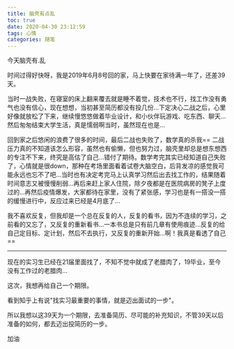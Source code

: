 ```yaml
---
title: 脑壳有点乱
toc: true
date: 2020-04-30 23:12:59
tags: 心情
categories: 随笔
---
```


今天脑壳有.乱

时间过得好快呀，我是2019年6月8号回的家，马上快要在家待满一年了，还差39天。
<!--more-->

当时一战失败，在寝室的床上翻来覆去就是睡不着觉，技术也不行，找工作没有勇气也没有信心，现在想想，当初甚至简历都没有投几份...下定决心二战之后，心里好像就放松了下来，继续慢悠悠做着毕业设计，和小伙伴玩游戏、吃东西、聊天...然后匆匆结束大学生活，真是懦弱啊当时，虽然现在也是...

回到家之后悠闲的浪费了很多的时间，最后二战也失败了，数学真的杀我== 二战压力真的不知道该怎么形容，虽然也有偷懒，但也努力过，脑壳里却总是想东想西的专注不下来，终究是高估了自己...错付了期待。数学考完其实已经知道自己失败了，心情就是很down，那种在考场里面看着试卷大脑空白，后背发凉的感觉我可能永远也忘不了吧...当时也有决定考完马上认真学习然后出去找工作的，结果随着时间意志又被慢慢削弱...再后来赶上家人住院，除夕夜都是在医院病房的凳子上度过的...再然后疫情爆发，大家都待在家里，没有了紧张感，学习也是有一搭没一搭的缓慢进行中，反应过来已经是4月底了...

我不喜欢反复，但我却是一个总在反复的人，反复的看书，因为不连续的学习，之前看的又忘了，又反复的重新看书...一本书总是只有前几章有使用痕迹...反复的给自己定目标、定计划，然后不去执行，又反复的重新开始...啊！我真是看透了自己== 

----

现在的实习生已经在21届里面找了，不知不觉中就成了老腊肉了，19毕业，至今没有工作过的老腊肉...


这次，我想再给自己一个期限。

看到知乎上有说"找实习最重要的事情，就是迈出面试的一步"。

所以我想以这39天为一个期限，去准备简历、尽可能的补充知识，不管39天以后准备的如何，都去迈出投简历的一步。

加油